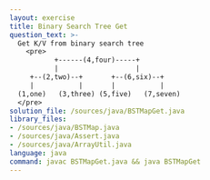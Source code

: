 ```yaml
---
layout: exercise
title: Binary Search Tree Get
question_text: >-
  Get K/V from binary search tree
    <pre>
           +------(4,four)-----+
           |                   |
     +--(2,two)--+       +--(6,six)--+
     |           |       |           |
  (1,one)   (3,three) (5,five)   (7,seven)
  </pre>
solution_file: /sources/java/BSTMapGet.java
library_files:
- /sources/java/BSTMap.java
- /sources/java/Assert.java
- /sources/java/ArrayUtil.java
language: java
command: javac BSTMapGet.java && java BSTMapGet
---
```

